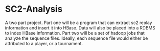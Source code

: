SC2-Analysis
============

A two part project. Part one will be a program that can extract sc2 replay information and insert it into HBase. Data will also be placed into a RDBMS to index HBase information. Part two will be a set of hadoop jobs that analyze the sequence files. Ideally, each sequence file would either be attributed to a player, or a tournament.
